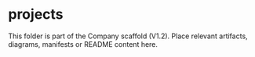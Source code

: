 # projects
This folder is part of the Company scaffold (V1.2).
Place relevant artifacts, diagrams, manifests or README content here.

